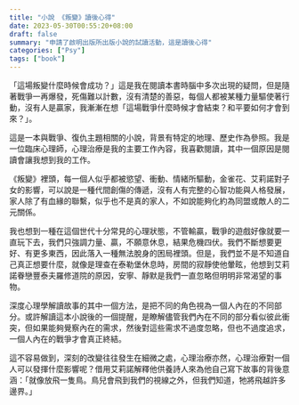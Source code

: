 ```yaml
---
title: "小說 《叛變》讀後心得"
date: 2023-05-30T00:55:20+08:00
draft: false
summary: "申請了啟明出版所出版小說的試讀活動，這是讀後心得"
categories: ["Psy"]
tags: ["book"]
---
```


「這場叛變什麼時候會成功？」這是我在閱讀本書時腦中多次出現的疑問，但是隨著戰爭一再爆發，死傷難以計數，沒有清楚的善惡，每個人都被某種力量驅使著行動，沒有人是贏家，我漸漸在想「這場戰爭什麼時候才會結束？和平要如何才會到來？」。

這是一本與戰爭、復仇主題相關的小說，背景有特定的地理、歷史作為參照。我是一位臨床心理師，心理治療是我的主要工作內容，我喜歡閱讀，其中一個原因是閱讀會讓我想到我的工作。

《叛變》裡頭，每一個人似乎都被慾望、衝動、情緒所驅動，金雀花、艾莉諾對子女的影響，可以說是一種代間創傷的傳遞，沒有人有完整的心智功能與人格發展，家人除了有血緣的聯繫，似乎也不是真的家人，不如說能夠化約為同盟或敵人的二元關係。

我也想到一種在這個世代十分常見的心理狀態，不管輸贏，戰爭的遊戲好像就要一直玩下去，我們只強調力量、贏，不願意休息，結果危機四伏。我們不斷想要更好、有更多東西，因此落入一種無法脫身的困局裡頭。但是，我們並不是不知道自己真正想要什麼，就像是理查在泰勒堡休息時，房間的寂靜使他暈眩，他想到艾莉諾眷戀豐泰夫羅修道院的原因，安寧、靜默是我們一直忽略但明明非常渴望的事物。

深度心理學解讀故事的其中一個方法，是把不同的角色視為一個人內在的不同部分。或許解讀這本小說後的一個提醒，是瞭解儘管我們內在不同的部分看似彼此衝突，但如果能夠覺察內在的需求，然後對這些需求不過度忽略，但也不過度追求，一個人內在的戰爭才會真正終結。

這不容易做到，深刻的改變往往發生在細微之處，心理治療亦然，心理治療對一個人可以發揮什麼影響呢？借用艾莉諾解釋他供養詩人來為他自己寫下故事的背後意涵：「就像放飛一隻鳥。鳥兒會飛到我們的視線之外，但我們知道，牠將飛越許多邊界。」

